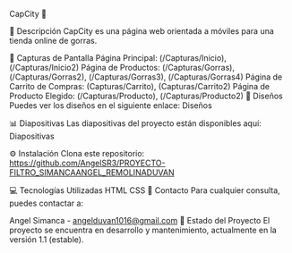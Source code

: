 CapCity 🧢

📖 Descripción 
CapCity es una página web orientada a móviles para una tienda online de gorras.

📸 Capturas de Pantalla
Página Principal: (/Capturas/Inicio), (/Capturas/Inicio2)
Página de Productos: (/Capturas/Gorras), (/Capturas/Gorras2), (/Capturas/Gorras3), (/Capturas/Gorras4)
Página de Carrito de Compras: (Capturas/Carrito), (Capturas/Carrito2)
Página de Producto Elegido: (/Capturas/Producto), (/Capturas/Producto2)
🎨 Diseños
Puedes ver los diseños en el siguiente enlace:
Diseños

📊 Diapositivas
Las diapositivas del proyecto están disponibles aquí:
Diapositivas

⚙️ Instalación
Clona este repositorio: https://github.com/AngelSR3/PROYECTO-FILTRO_SIMANCAANGEL_REMOLINADUVAN

💻 Tecnologías Utilizadas
HTML
CSS
📧 Contacto
Para cualquier consulta, puedes contactar a:

Angel Simanca - angelduvan1016@gmail.com
🚀 Estado del Proyecto
El proyecto se encuentra en desarrollo y mantenimiento, actualmente en la versión 1.1 (estable).
